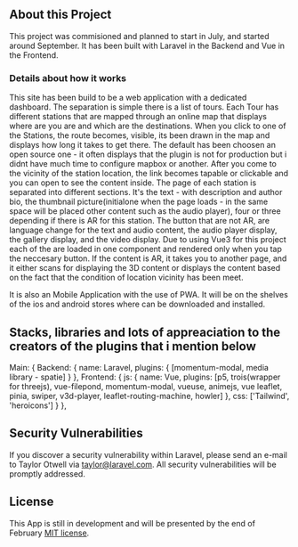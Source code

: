 
## About this Project

This project was commisioned and planned to start in July, and started around September. It has been built with Laravel in the Backend and Vue in the Frontend. 

### Details about how it works
This site has been build to be a web application with a dedicated dashboard. The separation is simple there is a list of tours. Each Tour has different stations that are mapped through an online map that displays where are you are and which are the destinations. When you click to one of the Stations, the route becomes, visible, its been drawn in the map and displays how long it takes to get there. The default has been choosen an open source one -  it often displays that the plugin is not for production but i didnt have much time to configure mapbox or another. After you come to the vicinity of the station location, the link becomes tapable or clickable and you can open to see the content inside. 
The page of each station is separated into different sections. It's the text - with description and author bio, the thumbnail picture(initialone when the page loads - in the same space will be placed other content such as the audio player), four or three depending if there is AR for this station. The button that are not AR, are language change for the text and audio content, the audio player display, the gallery display, and the video display. Due to using Vue3 for this project each of the are loaded in one component and rendered only when you tap the neccesary button. If the content is AR, it takes you to another page, and it either scans for displaying the 3D content or displays the content based on the fact that the condition of location vicinity has been meet.  

It is also an Mobile Application with the use of PWA. It will be on the shelves of the ios and android stores where can be downloaded and installed. 

## Stacks, libraries and lots of appreaciation to the creators of the plugins that i mention below
Main: {
    Backend: {
        name: Laravel,
        plugins: {
            [momentum-modal, media library - spatie]
        }
    },
    Frontend: {
        js: {
            name: Vue,
            plugins: [p5, trois(wrapper for threejs), vue-filepond, momentum-modal, vueuse, animejs, vue leaflet, pinia, swiper, v3d-player, leaflet-routing-machine, howler]
        },
        css: ['Tailwind', 'heroicons']
    }
},



## Security Vulnerabilities

If you discover a security vulnerability within Laravel, please send an e-mail to Taylor Otwell via [taylor@laravel.com](mailto:taylor@laravel.com). All security vulnerabilities will be promptly addressed.

## License

This App is still in development and will be presented by the end of February [MIT license](https://opensource.org/licenses/MIT).
